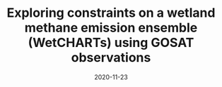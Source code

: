 ---
title: "<b>Exploring constraints on a wetland methane emission ensemble (WetCHARTs) using GOSAT observations</b>"
collection: publications
permalink: /publication/2020-11-23-Parker
date: 2020-11-23
year: 2020
venue: 'Biogeosciences'
paperurl: 'https://doi.org/doi:10.5194/bg-17-5669-2020'
citation: '<b>48</b> - Parker R.J., Wilson C., Bloom A.A., Comyn-Platt E., Hayman G. et al., <b>Exploring constraints on a wetland methane emission ensemble (WetCHARTs) using GOSAT observations</b>, Biogeosciences, 17, 5669-5691, 2020. <a href="https://doi.org/doi:10.5194/bg-17-5669-2020">doi:10.5194/bg-17-5669-2020</a> (cited 0 times)

'
---